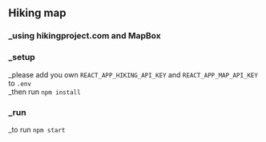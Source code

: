## Hiking map
### _using hikingproject.com and MapBox
### _setup
_please add you own `REACT_APP_HIKING_API_KEY` and `REACT_APP_MAP_API_KEY` to `.env`<br />
_then run `npm install`
### _run
_to run `npm start`